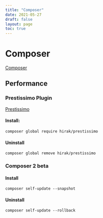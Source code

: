 ```yaml
---
title: "Composer"
date: 2021-05-27
draft: false
layout: page
toc: true
---
```


# Composer

[Composer](https://getcomposer.org/download/)


## Performance

### Prestissimo Plugin
[Prestissimo](https://github.com/hirak/prestissimo) 

#### Install:
`composer global require hirak/prestissimo`

#### Uninstall
`composer global remove hirak/prestissimo`

### Composer 2 beta
#### Install
`composer self-update --snapshot`

#### Uninstall
`composer self-update --rollback`
